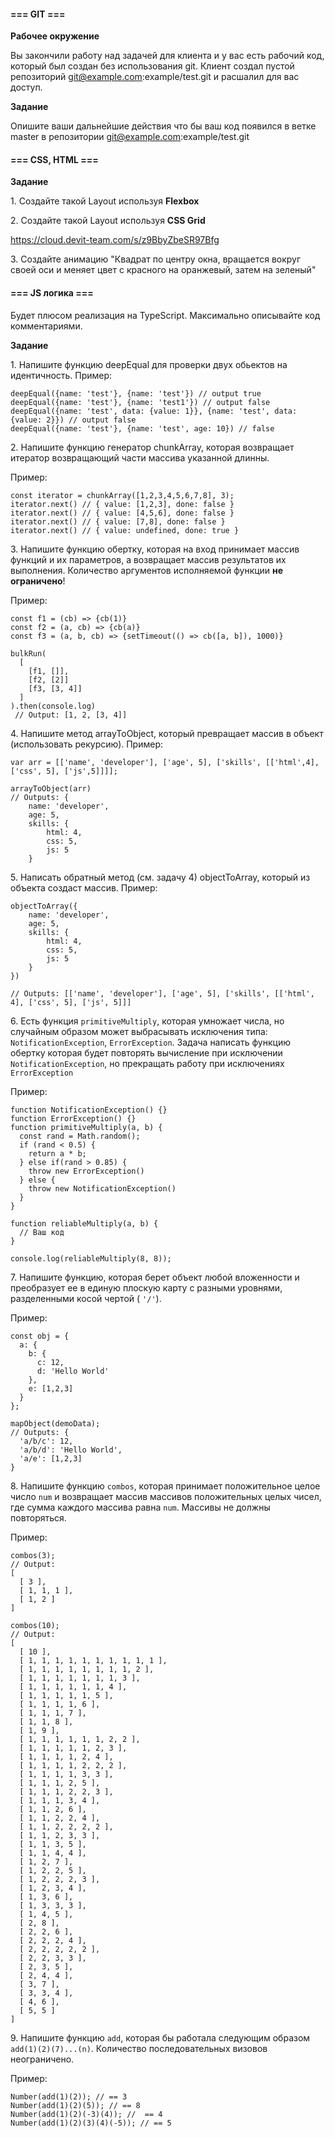 #### **=== GIT ===**

**Рабочее окружение**

Вы закончили работу над задачей для клиента и у вас есть рабочий код, который был создан без использования git. Клиент создал пустой репозиторий [git@example.com](mailto:git@example.com):example/test.git и расшалил для вас доступ.

**Задание**

Опишите ваши дальнейшие действия что бы ваш код появился в ветке master в репозитории [git@example.com](mailto:git@example.com):example/test.git

#### **=== CSS, HTML ===**

**Задание**

1\. Создайте такой Layout используя **Flexbox**

2\. Создайте такой Layout используя **CSS Grid**

<https://cloud.devit-team.com/s/z9BbyZbeSR97Bfg>

3\. Создайте анимацию "Квадрат по центру окна, вращается вокруг своей оси и меняет цвет с красного на оранжевый, затем на зеленый"

#### **=== JS логика ===**

Будет плюсом реализация на TypeScript. Максимально описывайте код комментариями.

**Задание**

1\. Напишите функцию deepEqual для проверки двух обьектов на идентичность. Пример:

```
deepEqual({name: 'test'}, {name: 'test'}) // output true
deepEqual({name: 'test'}, {name: 'test1'}) // output false
deepEqual({name: 'test', data: {value: 1}}, {name: 'test', data: {value: 2}}) // output false
deepEqual({name: 'test'}, {name: 'test', age: 10}) // false
```

2\. Напишите функцию генератор chunkArray, которая возвращает итератор возвращающий части массива указанной длинны.

Пример:

```
const iterator = chunkArray([1,2,3,4,5,6,7,8], 3);
iterator.next() // { value: [1,2,3], done: false }
iterator.next() // { value: [4,5,6], done: false }
iterator.next() // { value: [7,8], done: false }
iterator.next() // { value: undefined, done: true }
```

3\. Напишите функцию обертку, которая на вход принимает массив функций и их параметров, а возвращает массив результатов их выполнения. Количество аргументов исполняемой функции **не ограничено**!

Пример:

```
const f1 = (cb) => {cb(1)}
const f2 = (a, cb) => {cb(a)}
const f3 = (a, b, cb) => {setTimeout(() => cb([a, b]), 1000)}

bulkRun(
  [
    [f1, []],
    [f2, [2]]
    [f3, [3, 4]]
  ]
).then(console.log)
 // Output: [1, 2, [3, 4]]
```

4\. Напишите метод arrayToObject, который превращает массив в объект (использовать рекурсию). Пример:

```
var arr = [['name', 'developer'], ['age', 5], ['skills', [['html',4], ['css', 5], ['js',5]]]];

arrayToObject(arr)
// Outputs: {
	name: 'developer',
	age: 5,
	skills: {
		html: 4,
		css: 5,
		js: 5
	}
```

5\. Написать обратный метод (см. задачу 4) objectToArray, который из объекта создаст массив. Пример:

```
objectToArray({
	name: 'developer',
	age: 5,
	skills: {
		html: 4,
		css: 5,
		js: 5
	}
})

// Outputs: [['name', 'developer'], ['age', 5], ['skills', [['html', 4], ['css', 5], ['js', 5]]]
```

6\. Есть функция `primitiveMultiply`, которая умножает числа, но случайным образом может выбрасывать исключения типа: `NotificationException`, `ErrorException`. Задача написать функцию обертку которая будет повторять вычисление при исключении `NotificationException`, но прекращать работу при исключениях `ErrorException`

Пример:

```
function NotificationException() {}
function ErrorException() {}
function primitiveMultiply(a, b) {
  const rand = Math.random();
  if (rand < 0.5) {
    return a * b;
  } else if(rand > 0.85) {
    throw new ErrorException()
  } else {
    throw new NotificationException()
  }
}

function reliableMultiply(a, b) {
  // Ваш код
}

console.log(reliableMultiply(8, 8));
```

7\. Напишите функцию, которая берет объект любой вложенности и преобразует ее в единую плоскую карту с разными уровнями, разделенными косой чертой ( `'/'`).

Пример:

```
const obj = {
  a: {
    b: {
      c: 12,
      d: 'Hello World'
    },
    e: [1,2,3]
  }
};

mapObject(demoData);
// Outputs: {
  'a/b/c': 12,
  'a/b/d': 'Hello World',
  'a/e': [1,2,3]
}
```

8\. Напишите функцию `combos`, которая принимает положительное целое число `num` и возвращает массив массивов положительных целых чисел, где сумма каждого массива равна `num`. Массивы не должны повторяться.

Пример:

```
combos(3);
// Output:
[
  [ 3 ],
  [ 1, 1, 1 ],
  [ 1, 2 ]
]

combos(10);
// Output:
[
  [ 10 ],
  [ 1, 1, 1, 1, 1, 1, 1, 1, 1, 1 ],
  [ 1, 1, 1, 1, 1, 1, 1, 1, 2 ],
  [ 1, 1, 1, 1, 1, 1, 1, 3 ],
  [ 1, 1, 1, 1, 1, 1, 4 ],
  [ 1, 1, 1, 1, 1, 5 ],
  [ 1, 1, 1, 1, 6 ],
  [ 1, 1, 1, 7 ],
  [ 1, 1, 8 ],
  [ 1, 9 ],
  [ 1, 1, 1, 1, 1, 1, 2, 2 ],
  [ 1, 1, 1, 1, 1, 2, 3 ],
  [ 1, 1, 1, 1, 2, 4 ],
  [ 1, 1, 1, 1, 2, 2, 2 ],
  [ 1, 1, 1, 1, 3, 3 ],
  [ 1, 1, 1, 2, 5 ],
  [ 1, 1, 1, 2, 2, 3 ],
  [ 1, 1, 1, 3, 4 ],
  [ 1, 1, 2, 6 ],
  [ 1, 1, 2, 2, 4 ],
  [ 1, 1, 2, 2, 2, 2 ],
  [ 1, 1, 2, 3, 3 ],
  [ 1, 1, 3, 5 ],
  [ 1, 1, 4, 4 ],
  [ 1, 2, 7 ],
  [ 1, 2, 2, 5 ],
  [ 1, 2, 2, 2, 3 ],
  [ 1, 2, 3, 4 ],
  [ 1, 3, 6 ],
  [ 1, 3, 3, 3 ],
  [ 1, 4, 5 ],
  [ 2, 8 ],
  [ 2, 2, 6 ],
  [ 2, 2, 2, 4 ],
  [ 2, 2, 2, 2, 2 ],
  [ 2, 2, 3, 3 ],
  [ 2, 3, 5 ],
  [ 2, 4, 4 ],
  [ 3, 7 ],
  [ 3, 3, 4 ],
  [ 4, 6 ],
  [ 5, 5 ]
]
```

9\. Напишите функцию `add`, которая бы работала следующим образом `add(1)(2)(7)...(n)`. Количество последовательных визовов неограничено.

Пример:

```
Number(add(1)(2)); // == 3
Number(add(1)(2)(5)); // == 8
Number(add(1)(2)(-3)(4)); //  == 4
Number(add(1)(2)(3)(4)(-5)); // == 5
```
